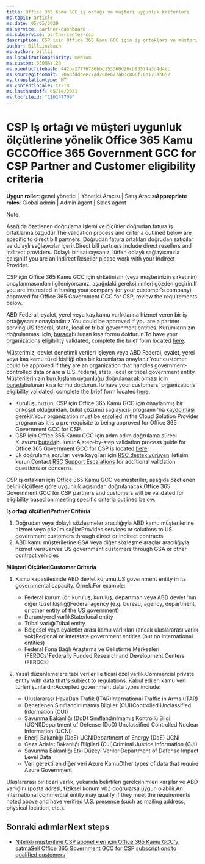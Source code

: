 ```yaml
---
title: Office 365 Kamu GCC iş ortağı ve müşteri uygunluk kriterleri
ms.topic: article
ms.date: 05/05/2020
ms.service: partner-dashboard
ms.subservice: partnercenter-csp
description: CSP için Office 365 Kamu GCC için iş ortakları ve müşterileri doğrulamak üzere doğrudan fatura ortakları (doğrudan satıcılar, dolaylı sağlayıcılar) için adımları öğrenin.
author: BillLinzbach
ms.author: billLi
ms.localizationpriority: medium
ms.custom: SEOMAY.20
ms.openlocfilehash: 442ba27776786bbd153360d20cb93574a3d4d4ec
ms.sourcegitcommit: 7063fdddee77ad2d8e627ab3c806f76d173ab652
ms.translationtype: MT
ms.contentlocale: tr-TR
ms.lasthandoff: 05/19/2021
ms.locfileid: "110147709"
---
```

# <a name="office-365-government-gcc-for-csp-partner-and-customer-eligibility-criteria"></a><span data-ttu-id="a36df-103">CSP Iş ortağı ve müşteri uygunluk ölçütlerine yönelik Office 365 Kamu GCC</span><span class="sxs-lookup"><span data-stu-id="a36df-103">Office 365 Government GCC for CSP Partner and Customer eligibility criteria</span></span> 

<span data-ttu-id="a36df-104">**Uygun roller**: genel yönetici | Yönetici Aracısı | Satış Aracısı</span><span class="sxs-lookup"><span data-stu-id="a36df-104">**Appropriate roles**: Global admin | Admin agent | Sales agent</span></span>

>[!NOTE]
><span data-ttu-id="a36df-105">Aşağıda özetlenen doğrulama işlemi ve ölçütler doğrudan fatura iş ortaklarına özgüdür.</span><span class="sxs-lookup"><span data-stu-id="a36df-105">The validation process and criteria outlined below are specific to direct bill partners.</span></span> <span data-ttu-id="a36df-106">Doğrudan fatura ortakları doğrudan satıcılar ve dolaylı sağlayıcılar içerir.</span><span class="sxs-lookup"><span data-stu-id="a36df-106">Direct bill partners include direct resellers and indirect providers.</span></span>  <span data-ttu-id="a36df-107">Dolaylı bir satıcıysanız, lütfen dolaylı sağlayıcınızla çalışın.</span><span class="sxs-lookup"><span data-stu-id="a36df-107">If you are an Indirect Reseller please work with your Indirect Provider.</span></span>

<span data-ttu-id="a36df-108">CSP için Office 365 Kamu GCC için şirketinizin (veya müşterinizin şirketinin) onaylanmasından ilgileniyorsanız, aşağıdaki gereksinimleri gözden geçirin.</span><span class="sxs-lookup"><span data-stu-id="a36df-108">If you are interested in having your company (or your customer's company) approved for Office 365 Government GCC for CSP, review the requirements below.</span></span>

<span data-ttu-id="a36df-109">ABD Federal, eyalet, yerel veya kaş kamu varlıklarına hizmet veren bir iş ortağıysanız onaylandınız.</span><span class="sxs-lookup"><span data-stu-id="a36df-109">You could be approved if you are a partner serving US federal, state, local or tribal government entities.</span></span> <span data-ttu-id="a36df-110">Kurumlarınızın doğrulanması için, [burada](https://products.office.com/government/eligibility-validation?ReqType=CSPPartner)bulunan kısa formu doldurun.</span><span class="sxs-lookup"><span data-stu-id="a36df-110">To have your organizations eligibility validated, complete the brief form located [here](https://products.office.com/government/eligibility-validation?ReqType=CSPPartner).</span></span>

<span data-ttu-id="a36df-111">Müşterimiz, devlet denetimli verileri işleyen veya ABD Federal, eyalet, yerel veya kaş kamu tüzel kişiliği olan bir kurumlarsa onaylanır.</span><span class="sxs-lookup"><span data-stu-id="a36df-111">Your customer could be approved if they are an organization that handles government-controlled data or are a U.S. federal, state, local or tribal government entity.</span></span> <span data-ttu-id="a36df-112">Müşterilerinizin kuruluşların uygunluğu doğrulanacak olması için [burada](https://products.office.com/government/eligibility-validation?ReqType=CSPCustomer)bulunan kısa formu doldurun.</span><span class="sxs-lookup"><span data-stu-id="a36df-112">To have your customers' organizations' eligibility validated, complete the brief form located [here](https://products.office.com/government/eligibility-validation?ReqType=CSPCustomer).</span></span> 

-   <span data-ttu-id="a36df-113">Kuruluşunuzun, CSP için Office 365 Kamu GCC için onaylanmış bir önkoşul olduğundan, bulut çözümü sağlayıcısı programı 'na [kaydolması](https://partnercenter.microsoft.com/partner/cloud-solution-provider) gerekir.</span><span class="sxs-lookup"><span data-stu-id="a36df-113">Your organization must be [enrolled](https://partnercenter.microsoft.com/partner/cloud-solution-provider) in the Cloud Solution Provider program as it is a pre-requisite to being approved for Office 365 Government GCC for CSP.</span></span>
-   <span data-ttu-id="a36df-114">CSP için Office 365 Kamu GCC için adım adım doğrulama süreci Kılavuzu [burada](https://go.microsoft.com/fwlink/?linkid=2007323)bulunur.</span><span class="sxs-lookup"><span data-stu-id="a36df-114">A step-by-step validation process guide for Office 365 Government GCC for CSP is located [here](https://go.microsoft.com/fwlink/?linkid=2007323).</span></span>
-   <span data-ttu-id="a36df-115">Ek doğrulama soruları veya kaygıları için [RSC destek yürüyen](mailto:usgcce@microsoft.com) iletişim kurun.</span><span class="sxs-lookup"><span data-stu-id="a36df-115">Contact [RSC Support Escalations](mailto:usgcce@microsoft.com) for additional validation questions or concerns.</span></span>

<span data-ttu-id="a36df-116">CSP iş ortakları için Office 365 Kamu GCC ve müşteriler, aşağıda özetlenen belirli ölçütlere göre uygunluk açısından doğrulanacak.</span><span class="sxs-lookup"><span data-stu-id="a36df-116">Office 365 Government GCC for CSP partners and customers will be validated for eligibility based on meeting specific criteria outlined below.</span></span>

<span data-ttu-id="a36df-117">**İş ortağı ölçütleri**</span><span class="sxs-lookup"><span data-stu-id="a36df-117">**Partner Criteria**</span></span>
1.  <span data-ttu-id="a36df-118">Doğrudan veya dolaylı sözleşmeler aracılığıyla ABD kamu müşterilerine hizmet veya çözüm sağlar</span><span class="sxs-lookup"><span data-stu-id="a36df-118">Provides services or solutions to US government customers through direct or indirect contracts</span></span>
2.  <span data-ttu-id="a36df-119">ABD kamu müşterilerine GSA veya diğer sözleşme araçlar aracılığıyla hizmet verir</span><span class="sxs-lookup"><span data-stu-id="a36df-119">Serves US government customers through GSA or other contract vehicles</span></span>

<span data-ttu-id="a36df-120">**Müşteri Ölçütleri**</span><span class="sxs-lookup"><span data-stu-id="a36df-120">**Customer Criteria**</span></span>
1.  <span data-ttu-id="a36df-121">Kamu kapasitesinde ABD devlet kurumu.</span><span class="sxs-lookup"><span data-stu-id="a36df-121">US government entity in its governmental capacity.</span></span> <span data-ttu-id="a36df-122">Örnek:</span><span class="sxs-lookup"><span data-stu-id="a36df-122">For example:</span></span>
 
    -  <span data-ttu-id="a36df-123">Federal kurum (ör. kuruluş, kuruluş, departman veya ABD devlet 'nın diğer tüzel kişiliği)</span><span class="sxs-lookup"><span data-stu-id="a36df-123">Federal agency (e.g. bureau, agency, department, or other entity of the US government)</span></span>
    -   <span data-ttu-id="a36df-124">Durum/yerel varlık</span><span class="sxs-lookup"><span data-stu-id="a36df-124">State/local entity</span></span> 
    -   <span data-ttu-id="a36df-125">Tribal varlığı</span><span class="sxs-lookup"><span data-stu-id="a36df-125">Tribal entity</span></span>
    -   <span data-ttu-id="a36df-126">Bölgesel veya eyaletler arası kamu varlıkları (ancak uluslararası varlık yok)</span><span class="sxs-lookup"><span data-stu-id="a36df-126">Regional or interstate government entities (but no international entities)</span></span>
    -   <span data-ttu-id="a36df-127">Federal Fona Bağlı Araştırma ve Geliştirme Merkezleri (FERDCs)</span><span class="sxs-lookup"><span data-stu-id="a36df-127">Federally Funded Research and Development Centers (FERDCs)</span></span>

2.  <span data-ttu-id="a36df-128">Yasal düzenlemelere tabi veriler ile ticari özel varlık.</span><span class="sxs-lookup"><span data-stu-id="a36df-128">Commercial private entity with data that's subject to regulations.</span></span> <span data-ttu-id="a36df-129">Kabul edilen kamu veri türleri şunlardır:</span><span class="sxs-lookup"><span data-stu-id="a36df-129">Accepted government data types include:</span></span> 
    -   <span data-ttu-id="a36df-130">Uluslararası HavaDan Trafik (ITAR)</span><span class="sxs-lookup"><span data-stu-id="a36df-130">International Traffic in Arms (ITAR)</span></span>
    -   <span data-ttu-id="a36df-131">Denetlenen Sınıflandırılmamış Bilgiler (CUI)</span><span class="sxs-lookup"><span data-stu-id="a36df-131">Controlled Unclassified Information (CUI)</span></span>
    -   <span data-ttu-id="a36df-132">Savunma Bakanlığı (DoD) Sınıflandırılmamış Kontrollü Bilgi (UCNI)</span><span class="sxs-lookup"><span data-stu-id="a36df-132">Department of Defense (DoD) Unclassified Controlled Nuclear Information (UCNI)</span></span>
    -   <span data-ttu-id="a36df-133">Enerji Bakanlığı (DoE) UCNI</span><span class="sxs-lookup"><span data-stu-id="a36df-133">Department of Energy (DoE) UCNI</span></span>
    -   <span data-ttu-id="a36df-134">Ceza Adalet Bakanlığı Bilgileri (CJI)</span><span class="sxs-lookup"><span data-stu-id="a36df-134">Criminal Justice Information (CJI)</span></span>
    -   <span data-ttu-id="a36df-135">Savunma Bakanlığı Etki Düzeyi Verileri</span><span class="sxs-lookup"><span data-stu-id="a36df-135">Department of Defense Impact Level Data</span></span>
    -   <span data-ttu-id="a36df-136">Veri gerektiren diğer veri Azure Kamu</span><span class="sxs-lookup"><span data-stu-id="a36df-136">Other types of data that require Azure Government</span></span>

<span data-ttu-id="a36df-137">Uluslararası bir ticari varlık, yukarıda belirtilen gereksinimleri karşılar ve ABD varlığını (posta adresi, fiziksel konum vb.) doğrularsa uygun olabilir.</span><span class="sxs-lookup"><span data-stu-id="a36df-137">An international commercial entity may qualify if they meet the requirements noted above and have verified U.S. presence (such as mailing address, physical location, etc.).</span></span>

## <a name="next-steps"></a><span data-ttu-id="a36df-138">Sonraki adımlar</span><span class="sxs-lookup"><span data-stu-id="a36df-138">Next steps</span></span>

- [<span data-ttu-id="a36df-139">Nitelikli müşterilere CSP abonelikleri için Office 365 Kamu GCC'yi satma</span><span class="sxs-lookup"><span data-stu-id="a36df-139">Sell Office 365 Government GCC for CSP subscriptions to qualified customers</span></span>](csp-gcc-overview.md)